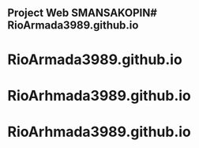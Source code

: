 ## Project Web SMANSAKOPIN# RioArmada3989.github.io
# RioArmada3989.github.io
# RioArhmada3989.github.io
# RioArhmada3989.github.io

